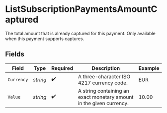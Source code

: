 # ListSubscriptionPaymentsAmountCaptured

The total amount that is already captured for this payment. Only available when this payment supports captures.


## Fields

| Field                                                               | Type                                                                | Required                                                            | Description                                                         | Example                                                             |
| ------------------------------------------------------------------- | ------------------------------------------------------------------- | ------------------------------------------------------------------- | ------------------------------------------------------------------- | ------------------------------------------------------------------- |
| `Currency`                                                          | *string*                                                            | :heavy_check_mark:                                                  | A three-character ISO 4217 currency code.                           | EUR                                                                 |
| `Value`                                                             | *string*                                                            | :heavy_check_mark:                                                  | A string containing an exact monetary amount in the given currency. | 10.00                                                               |